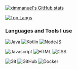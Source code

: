 
[![ximmanuel's GitHub stats](https://github-readme-stats.vercel.app/api?username=ximmanuel&theme=dark&show_icons=true)](https://github.com/anuraghazra/github-readme-stats)


[![Top Langs](https://github-readme-stats.vercel.app/api/top-langs/?username=ximmanuel&layout=compact&theme=dark)](https://github.com/anuraghazra/github-readme-stats)

### Languages and Tools I use

![Java](https://img.shields.io/badge/-Java-333333?style=for-the-badge&logo=Java)
![Kotlin](https://img.shields.io/badge/-Kotlin-333333?style=for-the-badge&logo=Kotlin)
![NodeJS](https://img.shields.io/badge/-NodeJS-333333?style=for-the-badge&logo=Node.js)

![Javascript](https://img.shields.io/badge/-Javascript-333333?style=for-the-badge&logo=Javascript)
![HTML](https://img.shields.io/badge/-HTML-333333?style=for-the-badge&logo=HTML5)
![CSS](https://img.shields.io/badge/-CSS-333333?style=for-the-badge&logo=CSS3)

![Git](https://img.shields.io/badge/-Git-333333?style=for-the-badge&logo=git)
![GitHub](https://img.shields.io/badge/-GitHub-333333?style=for-the-badge&logo=github)
![Docker](https://img.shields.io/badge/-Docker-333333?style=for-the-badge&logo=Docker)

